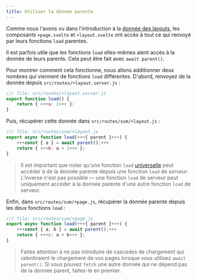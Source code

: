 ```yaml
---
title: Utiliser la donnée parente
---
```


Comme nous l'avons vu dans l'introduction à la [donnée des layouts](/tutorial/layout-data), les composants `+page.svelte` et `+layout.svelte` ont accès à tout ce qui renvoyé par leurs fonctions `load` parentes.

Il est parfois utile que les fonctions `load` elles-mêmes aient accès à la donnée de leurs parents. Cela peut être fait avec `await parent()`.

Pour montrer comment cela fonctionne, nous allons additionner deux nombres qui viennent de fonctions `load` différentes. D'abord, renvoyez de la donnée depuis `src/routes/+layout.server.js` :

```js
/// file: src/routes/+layout.server.js
export function load() {
	return { +++a: 1+++ };
}
```

Puis, récupérer cette donnée dans `src/routes/sum/+layout.js` :

```js
/// file: src/routes/sum/+layout.js
export async function load(+++{ parent }+++) {
	+++const { a } = await parent();+++
	return { +++b: a + 1+++ };
}
```

> Il est important que noter qu'une fonction `load` [universelle](/tutorial/universal-load-functions) peut accéder à de la donnée parente depuis une fonction `load` de _serveur_. L'inverse n'est pas possible — une fonction `load` de serveur peut uniquement accéder à la donnée parente d'une autre fonction `load` de serveur.

Enfin, dans `src/routes/sum/+page.js`, récupérer la donnée parente depuis les deux fonctions `load` :

```js
/// file: src/routes/sum/+page.js
export async function load(+++{ parent }+++) {
	+++const { a, b } = await parent();+++
	return { +++c: a + b+++ };
}
```

> Faites attention à ne pas introduire de cascades de chargement qui ralentiraient le chargement de vos pages lorsque vous utilisez `await parent()`. Si vous pouvez `fetch` une autre donnée qui ne dépend pas de la donnée parent, faites-le en premier.
